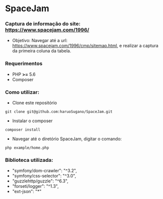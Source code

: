 # SpaceJam

### Captura de informação do site: https://www.spacejam.com/1996/

* Objetivo: Navegar até a url: https://www.spacejam.com/1996/cmp/sitemap.html, e realizar a captura da primeira coluna da tabela.

### Requerimentos
* PHP **>=** 5.6
* Composer

### Como utilizar:
* Clone este repositório 
```
git clone git@github.com:haruoSugano/SpaceJam.git
```
* Instalar o composer
```
composer install
```
* Navegar até o diretório SpaceJam, digitar o comando:
```
php example/home.php
```

### Biblioteca utilizada:
* "symfony/dom-crawler": "^3.2",
* "symfony/css-selector": "^3.0",
* "guzzlehttp/guzzle": "^6.3",
* "forseti/logger": "^1.3",
* "ext-json": "*"
